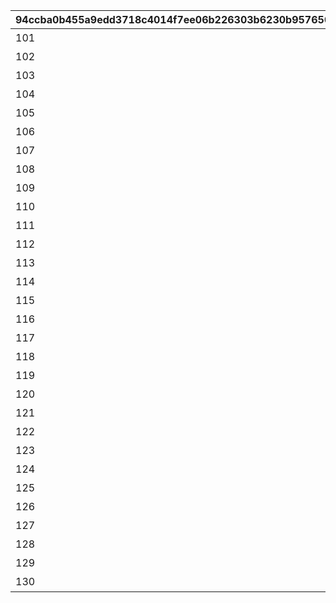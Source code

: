 |94ccba0b455a9edd3718c4014f7ee06b226303b6230b95765021eec4f8bfd5bf|a2272e596f2ae2eb7b57c7b7752ed9d161bf607aeed91695dc9d82cb074de884|3ca6c3983aba490c3f179ee3d5a2b00ed2dac2542b8bfcc3632ab75be4994f19|b3d45325eca1df221a84360deadbdaf1ae17af6ccc1584a3036eaf09ea176e3e|323489b381af6f040fd7efb8ce95f410b4ef0ba1c28cacf7ce3f7d40aac3ccec|1068a022c8f3a3919fd0bcf4dab25832b7ac44ce2f085a5e4008b5d9ce66163a|17c567761190d0e6b25766c81c87b15f903f2fc2fd78db13f391f0da869ff594|7c3539cf96f7639a7f5f7965e7f90c77293b8ec47ead9f7e72575de195219689|
| --- | --- | --- | --- | --- | --- | --- | --- |
|101|短时间内，展开障碍物屏障　（技能值上升量：大）|短时间内，展开障碍物屏障！|2001|3|0|0|0|
|102|中等时间内，小幅提升　　速度与跳跃（技能值上升量：小）|中等时间内，小幅提升速度与跳跃！|3|5|5|5|0|
|103|短时间内，中幅提升速度　　　（技能值上升量：中）|短时间内，中幅提升速度！|1|4|6|0|0|
|104|中等时间内，展开障碍物屏障！　（技能值上升量：小）|中等时间内，展开障碍物屏障！|2001|5|0|0|0|
|105|中等时间内，小幅提升速度　　　（技能值上升量：小）|中等时间内，小幅提升速度！|1|6|3|0|0|
|106|中等时间内，小幅降低　　对手的速度（技能值上升量：大）|中等时间内，小幅降低对手的速度！|1001|6|4|0|0|
|107|中等时间内，特大幅度提升　　速度与跳跃（技能值上升量：小）|中等时间内，特大幅度提升速度与跳跃！|3|5|17|16|0|
|108|在本回合，中幅提升速度　（技能值上升量：小）|在本回合，中幅提升速度！|1|40|8|0|0|
|109|短时间内，特大幅度提升速度　　（技能值上升量：特小）|短时间内，特大幅度提升速度！|1|4|30|0|0|
|110|在本回合，中幅降低对手的速度（技能值上升量：小）|在本回合，对手会明显减速！|1001|40|10|0|0|
|111|在极短时间内，展开　　　障碍物屏障（技能值上升量：大）|在极短时间内，展开障碍物屏障！|2001|1|0|0|0|
|112|短时间内，大幅降低领先的对手的速度（技能值上升量：小）|短时间内，领先的对手会明显减速！|1004|4|15|0|0|
|113|中等时间内，小幅提升速度　　　（技能值上升量：大）|中等时间内，小幅提升速度！|1|6|5|0|0|
|114|中等时间内，小幅提升跳跃　　　（技能值上升量：大）|中等时间内，小幅提升跳跃！|2|5|5|0|0|
|115|长时间展开防止能力降低的屏障（技能值上升量：特大）|长时间使用屏障防止能力降低！|2002|7|0|0|0|
|116|通过累积，小幅提升速度　　　（技能值上升量：特大）|通过累积，小幅提升速度！|1|25|3|0|0|
|117|通过累积，小幅降低　　对手的速度（技能值上升量：特大）|通过累积，对手会略微减速！|1001|25|3|0|0|
|118|长时间特大幅度提升　　速度与跳跃（技能值上升量：中）|长时间特大幅度提升速度与跳跃！|3|7|30|20|0|
|119|短时间内，大幅降低领先的对手的速度（技能值上升量：中）|短时间内，领先的对手会明显减速！|1004|4|15|0|0|
|120|长时间展开防止能力降低的屏障（技能值上升量：大）|长时间使用屏障防止能力降低！|2002|7|0|0|0|
|121|长时间特大幅度提升跳跃　　（技能值上升量：中）|长时间特大幅度提升跳跃！|2|12|30|0|0|
|122|通过累积，大幅降低领先的对手的速度（技能值上升量：中）|通过累积，领先的对手会有明显减速！|1004|30|15|0|0|
|123|短时间内大幅提升速度后，　　　速度降低（技能值上升量：大）|短时间内大幅加速后，极短时间内减速！|4|4|11|2|8|
|124|长时间中幅提升速度　　　（技能值上升量：大）|长时间中幅提升速度！|1|8|9|0|0|
|125|短时间内，展开障碍物屏障　（技能值上升量：中）|短时间内，展开障碍物屏障！|2001|4|0|0|0|
|126|通过累积，小幅降低　　对手的速度（技能值上升量：特大）|通过累积，对手会略微减速！|1001|30|3|0|0|
|127|长时间特大幅度提升速度　　（技能值上升量：特小）|长时间特大幅度提升速度！|1|10|22|0|0|
|128|短时间内，特大幅度提升跳跃　　（技能值上升量：大）|短时间内，特大幅度提升跳跃！|2|4|30|0|0|
|129|短时间内，特大幅度降低　　对手的速度（技能值上升量：大）|短时间内，特大幅度降低对手的速度！|1001|3|20|0|0|
|130|短时间内，特大幅度提升速度　　（技能值上升量：大）|短时间内，特大幅度提升速度！|1|4|30|0|0|